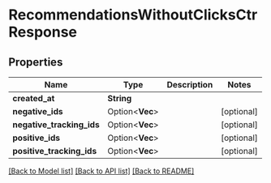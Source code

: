 # RecommendationsWithoutClicksCtrResponse

## Properties

Name | Type | Description | Notes
------------ | ------------- | ------------- | -------------
**created_at** | **String** |  | 
**negative_ids** | Option<**Vec<String>**> |  | [optional]
**negative_tracking_ids** | Option<**Vec<String>**> |  | [optional]
**positive_ids** | Option<**Vec<String>**> |  | [optional]
**positive_tracking_ids** | Option<**Vec<String>**> |  | [optional]

[[Back to Model list]](../README.md#documentation-for-models) [[Back to API list]](../README.md#documentation-for-api-endpoints) [[Back to README]](../README.md)


